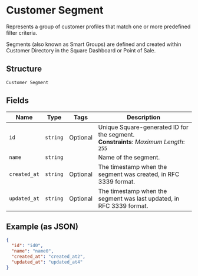 
# Customer Segment

Represents a group of customer profiles that match one or more predefined filter criteria.

Segments (also known as Smart Groups) are defined and created within Customer Directory in the Square Dashboard or Point of Sale.

## Structure

`Customer Segment`

## Fields

| Name | Type | Tags | Description |
|  --- | --- | --- | --- |
| `id` | `string` | Optional | Unique Square-generated ID for the segment.<br>**Constraints**: *Maximum Length*: `255` |
| `name` | `string` |  | Name of the segment. |
| `created_at` | `string` | Optional | The timestamp when the segment was created, in RFC 3339 format. |
| `updated_at` | `string` | Optional | The timestamp when the segment was last updated, in RFC 3339 format. |

## Example (as JSON)

```json
{
  "id": "id0",
  "name": "name0",
  "created_at": "created_at2",
  "updated_at": "updated_at4"
}
```


